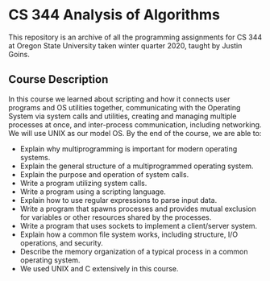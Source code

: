 # CS 344 Analysis of Algorithms
This repository is an archive of all the programming assignments for CS 344 at Oregon State University taken winter quarter 2020, taught by Justin Goins.

## Course Description
In this course we learned about scripting and how it connects user programs and OS utilities together, communicating with the Operating System via system calls and utilities, creating and managing multiple processes at once, and inter-process communication, including networking. We will use UNIX as our model OS. By the end of the course, we are able to:

- Explain why multiprogramming is important for modern operating systems.
- Explain the general structure of a multiprogrammed operating system.
- Explain the purpose and operation of system calls.
- Write a program utilizing system calls.
- Write a program using a scripting language.
- Explain how to use regular expressions to parse input data.
- Write a program that spawns processes and provides mutual exclusion for variables or other resources shared by the 
  processes.
- Write a program that uses sockets to implement a client/server system.
- Explain how a common file system works, including structure, I/O operations, and security.
- Describe the memory organization of a typical process in a common operating system.
- We used UNIX and C extensively in this course.
